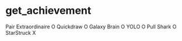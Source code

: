 # get_achievement

Pair Extraordinaire O
Quickdraw O
Galaxy Brain O
YOLO O
Pull Shark O
StarStruck X
